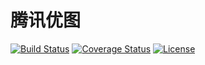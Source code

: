 # 腾讯优图

[![Build Status](https://img.shields.io/travis/miaoxing/tencent-you-tu/master.svg?style=flat-square)](https://travis-ci.org/miaoxing/tencent-you-tu)
[![Coverage Status](https://img.shields.io/coveralls/miaoxing/tencent-you-tu.svg?style=flat-square)](https://coveralls.io/r/miaoxing/tencent-you-tu?branch=master)
[![License](http://img.shields.io/badge/license-MIT-brightgreen.svg?style=flat-square)](http://www.opensource.org/licenses/MIT)
